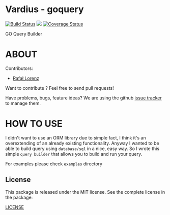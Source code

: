 Vardius - goquery
================
[![Build Status](https://travis-ci.org/Vardius/goquery.svg?branch=master)](https://travis-ci.org/Vardius/goquery) [![](https://godoc.org/github.com/vardius/goquery?status.svg)](http://godoc.org/github.com/vardius/goquery) [![Coverage Status](https://coveralls.io/repos/github/Vardius/goquery/badge.svg?branch=master)](https://coveralls.io/github/Vardius/goquery?branch=master)

GO Query Builder

ABOUT
==================================================
Contributors:

* [Rafał Lorenz](http://rafallorenz.com)

Want to contribute ? Feel free to send pull requests!

Have problems, bugs, feature ideas?
We are using the github [issue tracker](https://github.com/vardius/goquery/issues) to manage them.

HOW TO USE
==================================================

I didn't want to use an ORM library due to simple fact,
I think it's an overextending of an already existing functionality.
Anyway I wanted to be able to build query using `database/sql` in a nice, easy way.
So I wrote this simple `query builder` that allows you to build and run your query.

For examples please check `examples` directory

License
-------

This package is released under the MIT license. See the complete license in the package:

[LICENSE](LICENSE.md)
